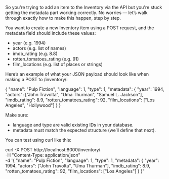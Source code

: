 So you’re trying to add an item to the Inventory via the API but you're stuck getting the metadata part working correctly. 
No worries — let’s walk through exactly how to make this happen, step by step.


You want to create a new Inventory item using a POST request, and the metadata field should include these values:

* year (e.g. 1994)
* actors (e.g. list of names)
* imdb_rating (e.g. 8.8)
* rotten_tomatoes_rating (e.g. 91)
* film_locations (e.g. list of places or strings)


Here’s an example of what your JSON payload should look like when making a POST to /inventory/:

{
  "name": "Pulp Fiction",
  "language": 1,
  "type": 1,
  "metadata": {
    "year": 1994,
    "actors": ["John Travolta", "Uma Thurman", "Samuel L. Jackson"],
    "imdb_rating": 8.9,
    "rotten_tomatoes_rating": 92,
    "film_locations": ["Los Angeles", "Hollywood"]
  }
}

Make sure:

* language and type are valid existing IDs in your database.
* metadata must match the expected structure (we’ll define that next).

You can test using curl like this:

curl -X POST http://localhost:8000/inventory/ \
  -H "Content-Type: application/json" \
  -d '{
    "name": "Pulp Fiction",
    "language": 1,
    "type": 1,
    "metadata": {
      "year": 1994,
      "actors": ["John Travolta", "Uma Thurman"],
      "imdb_rating": 8.9,
      "rotten_tomatoes_rating": 92,
      "film_locations": ["Los Angeles"]
    }
  }'